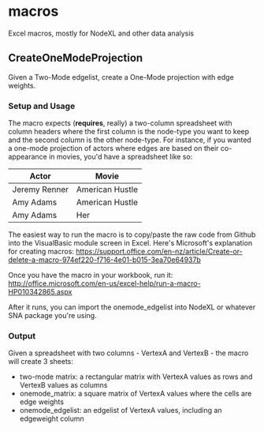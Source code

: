 macros
======

Excel macros, mostly for NodeXL and other data analysis

## CreateOneModeProjection 

Given a Two-Mode edgelist, create a One-Mode projection with edge weights.

### Setup and Usage ###

The macro expects (**requires**, really) a two-column spreadsheet with column headers where the first column is the node-type you want to keep and the second column is the other node-type. For instance, if you wanted a one-mode projection of actors where edges are based on their co-appearance in movies, you'd have a spreadsheet like so:

Actor | Movie
--------|---------
Jeremy Renner | American Hustle
Amy Adams | American Hustle
Amy Adams | Her

The easiest way to run the macro is to copy/paste the raw code from Github into the VisualBasic module screen in Excel. Here's Microsoft's explanation for creating macros: https://support.office.com/en-nz/article/Create-or-delete-a-macro-974ef220-f716-4e01-b015-3ea70e64937b

Once you have the macro in your workbook, run it: http://office.microsoft.com/en-us/excel-help/run-a-macro-HP010342865.aspx

After it runs, you can import the onemode_edgelist into NodeXL or whatever SNA package you're using.

### Output
Given a spreadsheet with two columns - VertexA and VertexB - the macro will create 3 sheets:

- two-mode matrix: a rectangular matrix with VertexA values as rows and VertexB values as columns
- onemode_matrix: a square matrix of VertexA values where the cells are edge weights
- onemode_edgelist: an edgelist of VertexA values, including an edgeweight column

